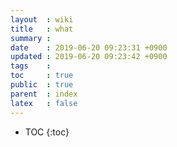 ```yaml
---
layout  : wiki
title   : what
summary : 
date    : 2019-06-20 09:23:31 +0900
updated : 2019-06-20 09:23:42 +0900
tags    : 
toc     : true
public  : true
parent  : index
latex   : false
---
```

* TOC
{:toc}

# 
